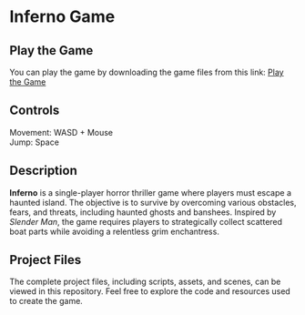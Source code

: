 # Inferno Game

## Play the Game

You can play the game by downloading the game files from this link: [Play the Game](https://drive.google.com/drive/folders/1LnhyfPQIgU7c4eiUrVRJb7e9_fPJ0M-u?usp=drive_link)

## Controls

Movement: WASD + Mouse  
Jump: Space

## Description

**Inferno** is a single-player horror thriller game where players must escape a haunted island. The objective is to survive by overcoming various obstacles, fears, and threats, including haunted ghosts and banshees. Inspired by *Slender Man*, the game requires players to strategically collect scattered boat parts while avoiding a relentless grim enchantress.


## Project Files

The complete project files, including scripts, assets, and scenes, can be viewed in this repository. Feel free to explore the code and resources used to create the game.


